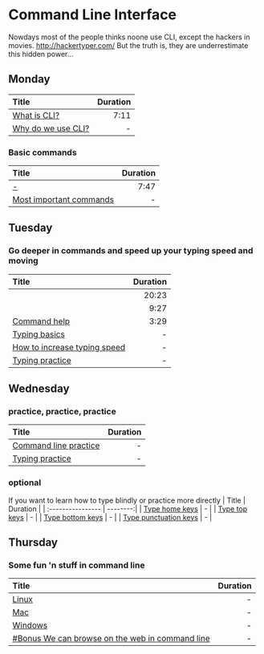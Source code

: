 # Command Line Interface

Nowdays most of the people thinks noone use CLI, except the hackers in movies.
http://hackertyper.com/
But the truth is, they are underrestimate this hidden power...

## Monday
| Title             | Duration |
| :---------------- | --------:|
| [What is CLI?](https://www.youtube.com/watch?v=3WddgzyhHk8) | 7:11 |
| [Why do we use CLI?](http://vivapinkfloyd.blogspot.hu/2008/07/5-reasons-to-use-cli-over-gui.html) | - |

### Basic commands
| Title             | Duration |
| :---------------- | --------:|
| [-](https://www.youtube.com/watch?v=TdWPEN_57mI) | 7:47 |
| [Most important commands](https://codingsec.net/2016/06/7-basic-cmd-commands-everyone-must-know/) | - |

## Tuesday
### Go deeper in commands and speed up your typing speed and moving
| Title             | Duration |
| :---------------- | --------:|
| [](https://www.youtube.com/watch?v=cBokz0LTizk) | 20:23 |
| [](https://www.youtube.com/watch?v=sqX6hu7oEew) | 9:27 |
| [Command help](https://www.youtube.com/watch?v=E2HbFD5kNNk) | 3:29 |
| [Typing basics](http://www.ratatype.com/learn/) | - |
| [How to increase typing speed](https://latesthackingnews.com/2016/11/24/increase-typing-speed/) | - |
| [Typing practice](https://www.typing.com/student/lessons/384/paragraph-practice) | - | (least 4 paragraphs)


## Wednesday
### practice, practice, practice
| Title             | Duration |
| :---------------- | --------:|
| [Command line practice](https://www.codecademy.com/learn/learn-the-command-line) | - | (dond skip quizes)
| [Typing practice](http://www.how-to-type.com/typing-practice/quote/) | - | (least 5 quotes)

### optional
If you want to learn how to type blindly or practice more directly
| Title             | Duration |
| :---------------- | --------:|
| [Type home keys](http://www.how-to-type.com/touch-typing-lessons/how-to-type-home-keys/) | - |
| [Type top keys](http://www.how-to-type.com/touch-typing-lessons/how-to-type-top-keys/) | - |
| [Type bottom keys](http://www.how-to-type.com/touch-typing-lessons/how-to-type-bottom-keys/) | - |
| [Type punctuation keys](http://www.how-to-type.com/touch-typing-lessons/how-to-type-punctuation/) | - |

## Thursday
### Some fun 'n stuff in command line
| Title             | Duration |
| :---------------- | --------:|
| [Linux](https://www.tecmint.com/20-funny-commands-of-linux-or-linux-is-fun-in-terminal/) | - |
| [Mac](http://www.makeuseof.com/tag/4-fun-and-simple-things-you-can-do-using-terminal-mac/) | - |
| [Windows](https://www.howtogeek.com/168896/10-useful-windows-commands-you-should-know/) | - |
| [#Bonus We can browse on the web in command line](http://w3m.sourceforge.net/) | - |

